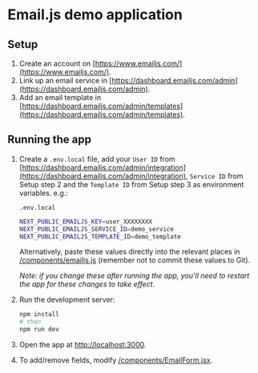 # Email.js demo application

## Setup

1. Create an account on [https://www.emailjs.com/](https://www.emailjs.com/).
2. Link up an email service in [https://dashboard.emailjs.com/admin](https://dashboard.emailjs.com/admin).
3. Add an email template in [https://dashboard.emailjs.com/admin/templates](https://dashboard.emailjs.com/admin/templates).

## Running the app

1. Create a `.env.local` file, add your `User ID` from [https://dashboard.emailjs.com/admin/integration](https://dashboard.emailjs.com/admin/integration), `Service ID` from Setup step 2 and the `Template ID` from Setup step 3 as environment variables. e.g.:

   `.env.local`

   ```bash
   NEXT_PUBLIC_EMAILJS_KEY=user_XXXXXXXX
   NEXT_PUBLIC_EMAILJS_SERVICE_ID=demo_service
   NEXT_PUBLIC_EMAILJS_TEMPLATE_ID=demo_template
   ```

   Alternatively, paste these values directly into the relevant places in [/components/emailjs.js](/components/emailjs.js) (remember not to commit these values to Git).

   _Note: if you change these after running the app, you'll need to restart the app for these changes to take effect._

2. Run the development server:

   ```bash
   npm install
   # then
   npm run dev
   ```

3. Open the app at [http://localhost:3000](http://localhost:3000).

4. To add/remove fields, modify [/components/EmailForm.jsx](/components/EmailForm.jsx).
